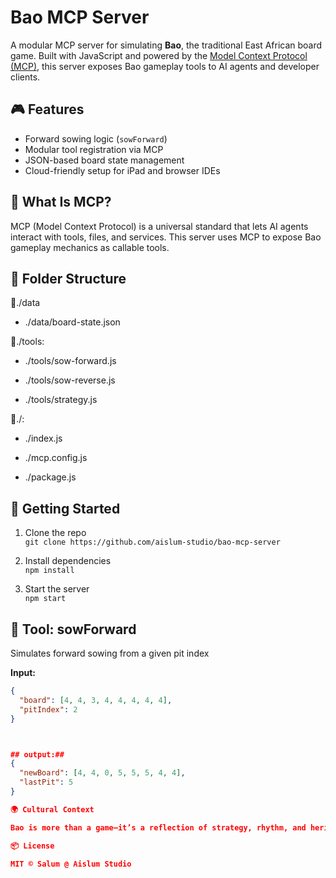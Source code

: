 # Bao MCP Server

A modular MCP server for simulating **Bao**, the traditional East African board game. Built with JavaScript and powered by the [Model Context Protocol (MCP)](https://modelcontextprotocol.io), this server exposes Bao gameplay tools to AI agents and developer clients.

## 🎮 Features

- Forward sowing logic (`sowForward`)
- Modular tool registration via MCP
- JSON-based board state management
- Cloud-friendly setup for iPad and browser IDEs

## 🧠 What Is MCP?

MCP (Model Context Protocol) is a universal standard that lets AI agents interact with tools, files, and services. This server uses MCP to expose Bao gameplay mechanics as callable tools.

## 📁 Folder Structure

📁./data

- ./data/board-state.json

📁./tools:

- ./tools/sow-forward.js

- ./tools/sow-reverse.js

- ./tools/strategy.js

📁./:

- ./index.js

- ./mcp.config.js

- ./package.js

## 🚀 Getting Started

1. Clone the repo  
   `git clone https://github.com/aislum-studio/bao-mcp-server`

2. Install dependencies  
   `npm install`

3. Start the server  
   `npm start`

## 🧪 Tool: sowForward

Simulates forward sowing from a given pit index

**Input:**
```json
{
  "board": [4, 4, 3, 4, 4, 4, 4, 4],
  "pitIndex": 2
}



## output:##
{
  "newBoard": [4, 4, 0, 5, 5, 5, 4, 4],
  "lastPit": 5
}

🌍 Cultural Context

Bao is more than a game—it’s a reflection of strategy, rhythm, and heritage. This server aims to preserve and share its mechanics through modern tooling.

📦 License

MIT © Salum @ Aislum Studio
